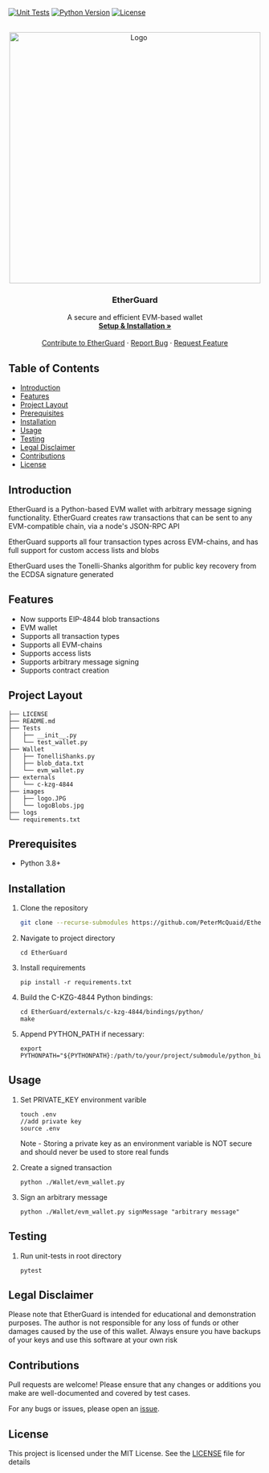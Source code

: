 <a name="readme-top"></a>

[![Unit Tests](https://github.com/PeterMcQuaid/EtherGuard/actions/workflows/build.yaml/badge.svg)](https://github.com/PeterMcQuaid/EtherGuard/actions/workflows/build.yaml) [![Python Version](https://img.shields.io/badge/python-3.8-blue)](https://www.python.org/downloads/release/python-3815/) [![License](https://img.shields.io/badge/license-MIT-green)](LICENSE) 


<!-- PROJECT LOGO -->
<br />
<div align="center">
  <a href="https://github.com/PeterMcQuaid/EtherGuard/images">
    <img src="https://raw.githubusercontent.com/PeterMcQuaid/EtherGuard/main/images/logoBlobs.jpg" alt="Logo" width=500>
  </a>

  <h3 align="center">EtherGuard</h3>

  <p align="center">
    A secure and efficient EVM-based wallet
    <br />
    <a href="https://github.com/PeterMcQuaid/EtherGuard#installation"><strong>Setup & Installation »</strong></a>
    <br />
    <br />
    <a href="https://github.com/PeterMcQuaid/EtherGuard#contributions">Contribute to EtherGuard</a>
    ·
    <a href="https://github.com/PeterMcQuaid/EtherGuard/issues">Report Bug</a>
    ·
    <a href="https://github.com/PeterMcQuaid/EtherGuard/issues">Request Feature</a>
  </p>
</div>


## Table of Contents

- [Introduction](#introduction)
- [Features](#features)
- [Project Layout](#project-layout)
- [Prerequisites](#prerequisites)
- [Installation](#installation)
- [Usage](#usage)
- [Testing](#testing)
- [Legal Disclaimer](#legal-disclaimer)
- [Contributions](#contributions)
- [License](#license)

## Introduction

EtherGuard is a Python-based EVM wallet with arbitrary message signing functionality. EtherGuard creates raw transactions that can be sent to any EVM-compatible chain, via a node's JSON-RPC API

EtherGuard supports all four transaction types across EVM-chains, and has full support for custom access lists and blobs

EtherGuard uses the Tonelli-Shanks algorithm for public key recovery from the ECDSA signature generated

## Features

- Now supports EIP-4844 blob transactions
- EVM wallet
- Supports all transaction types
- Supports all EVM-chains
- Supports access lists
- Supports arbitrary message signing
- Supports contract creation

## Project Layout
```
├── LICENSE
├── README.md
├── Tests
│   ├── __init__.py
│   └── test_wallet.py
├── Wallet
│   ├── TonelliShanks.py
│   ├── blob_data.txt
│   └── evm_wallet.py
├── externals
│   └── c-kzg-4844
├── images
│   ├── logo.JPG
│   └── logoBlobs.jpg
├── logs
└── requirements.txt
```

## Prerequisites

- Python 3.8+

## Installation

1. Clone the repository
   ```bash
   git clone --recurse-submodules https://github.com/PeterMcQuaid/EtherGuard.git
   ```
2. Navigate to project directory
   ```
   cd EtherGuard
   ```
3. Install requirements
    ```
   pip install -r requirements.txt
   ```
4. Build the C-KZG-4844 Python bindings:
   ```
   cd EtherGuard/externals/c-kzg-4844/bindings/python/
   make
   ```
5. Append PYTHON_PATH if necessary:
   ```
   export PYTHONPATH="${PYTHONPATH}:/path/to/your/project/submodule/python_bindings"
   ```

## Usage

1. Set PRIVATE_KEY environment varible
    ```
    touch .env
    //add private key
    source .env
    ```
    Note - Storing a private key as an environment variable is NOT secure and should never be used to store real funds

2. Create a signed transaction
    ```
    python ./Wallet/evm_wallet.py
    ```

3. Sign an arbitrary message
    ```
    python ./Wallet/evm_wallet.py signMessage "arbitrary message"
    ```
    
## Testing
    
1. Run unit-tests in root directory 
    ```
    pytest
    ```
    
## Legal Disclaimer
  
  Please note that EtherGuard is intended for educational and demonstration purposes. The author is not responsible for any loss of funds or other damages caused by the use of this wallet. Always ensure you have backups of your keys and use this software at your own risk
  
## Contributions

Pull requests are welcome! Please ensure that any changes or additions you make are well-documented and covered by test cases.

For any bugs or issues, please open an [issue](https://github.com/PeterMcQuaid/EtherGuard/issues).

  
## License

This project is licensed under the MIT License. See the [LICENSE](LICENSE) file for details
